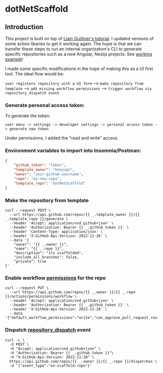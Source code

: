 # dotNetScaffold

## Introduction
This project is built on top of [Liam Guilliver's tutorial](https://lgulliver.github.io/dynamically-generate-projects-with-github-templates-and-actions/). 
I updated versions of some action libaries to get it working again. The hope is that we can transfer these steps to run an internal organization's CLI to generate specific repositories such as a new Angular, Nestjs projects. See [working example](https://github.com/kneyugn/this-dotnet-repo-was-scaffolded)!

I made some specific modifications in the hope of making this as a UI first tool. The ideal flow would be:

`user registers repository with a UI form` --> `make repository from template` --> `add missing workflow permissions` --> `trigger workflow via repository_dispatch event`

### Generate personal access token:

To generate the token: 

```user menu -> settings -> developer settings -> personal access token -> generate new token```

Under permissions, I added the "read and write" access.

### Environment variables to import into Insomnia/Postman:

```json
{
	"github_token": "token",
	"template_owner": "kneyugn",
	"owner": "your-github-username",
	"repo": "my-new-repo",
	"template_repo": "dotNetScaffold"
}
```

### Make the repository from template

```
curl --request POST \
  --url https://api.github.com/repos/{{ _.template_owner }}/{{ _.template_repo }}/generate \
  --header 'Accept: application/vnd.github+json' \
  --header 'Authorization: Bearer {{ _.github_token }}' \
  --header 'Content-Type: application/json' \
  --header 'X-GitHub-Api-Version: 2022-11-28' \
  --data '{
	"owner": "{{ _.owner }}",
	"name": "{{ _.repo }}",
	"description": "its scaffolded",
	"include_all_branches": false,
	"private": true
}'
```

### Enable workflow [permissions](https://docs.github.com/en/rest/actions/permissions?apiVersion=2022-11-28#set-default-workflow-permissions-for-a-repository) for the repo

```
curl --request PUT \
  --url https://api.github.com/repos/{{ _.owner }}/{{ _.repo }}/actions/permissions/workflow \
  --header 'Accept: application/vnd.github+json' \
  --header 'Authorization: Bearer {{ _.github_token }}' \
  --header 'X-GitHub-Api-Version: 2022-11-28' \
  --data '{"default_workflow_permissions":"write","can_approve_pull_request_reviews":true}'
```

### Dispatch [repository_dispatch](https://docs.github.com/en/actions/using-workflows/events-that-trigger-workflows#repository_dispatch) event 

```
curl -L \
  -X POST \
  -H "Accept: application/vnd.github+json" \
  -H "Authorization: Bearer {{ _.github_token }}"\
  -H "X-GitHub-Api-Version: 2022-11-28" \
  https://api.github.com/repos/{{ _.owner }}/{{ _.repo }}/dispatches \
  -d '{"event_type":"on-scaffold-repo"}'
```
